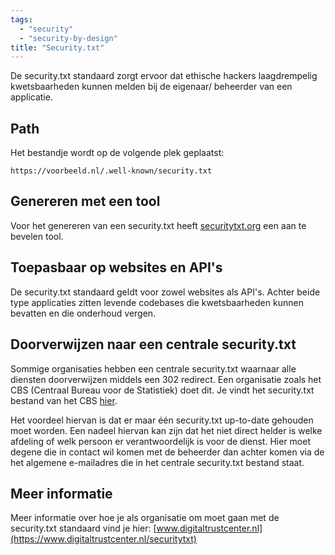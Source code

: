 ```yaml
---
tags:
  - "security"
  - "security-by-design"
title: "Security.txt"
---
```


De security.txt standaard zorgt ervoor dat ethische hackers laagdrempelig
kwetsbaarheden kunnen melden bij de eigenaar/ beheerder van een applicatie.

## Path

Het bestandje wordt op de volgende plek geplaatst:

`https://voorbeeld.nl/.well-known/security.txt`

## Genereren met een tool

Voor het genereren van een security.txt heeft
[securitytxt.org](https://securitytxt.org/) een aan te bevelen tool.

## Toepasbaar op websites en API's

De security.txt standaard geldt voor zowel websites als API's. Achter beide type
applicaties zitten levende codebases die kwetsbaarheden kunnen bevatten en die
onderhoud vergen.

## Doorverwijzen naar een centrale security.txt

Sommige organisaties hebben een centrale security.txt waarnaar alle diensten
doorverwijzen middels een 302 redirect. Een organisatie zoals het CBS (Centraal
Bureau voor de Statistiek) doet dit. Je vindt het security.txt bestand van het
CBS [hier](https://www.cbs.nl/.well-known/security.txt).

Het voordeel hiervan is dat er maar één security.txt up-to-date gehouden moet
worden. Een nadeel hiervan kan zijn dat het niet direct helder is welke afdeling
of welk persoon er verantwoordelijk is voor de dienst. Hier moet degene die in
contact wil komen met de beheerder dan achter komen via de het algemene
e-mailadres die in het centrale security.txt bestand staat.

## Meer informatie

Meer informatie over hoe je als organisatie om moet gaan met de security.txt
standaard vind je hier:
[www.digitaltrustcenter.nl](https://www.digitaltrustcenter.nl/securitytxt)
